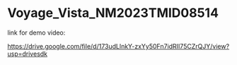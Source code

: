 # Voyage_Vista_NM2023TMID08514

link for demo video:

https://drive.google.com/file/d/173udLlnkY-zxYy50Fn7idRII75CZrQJY/view?usp=drivesdk
